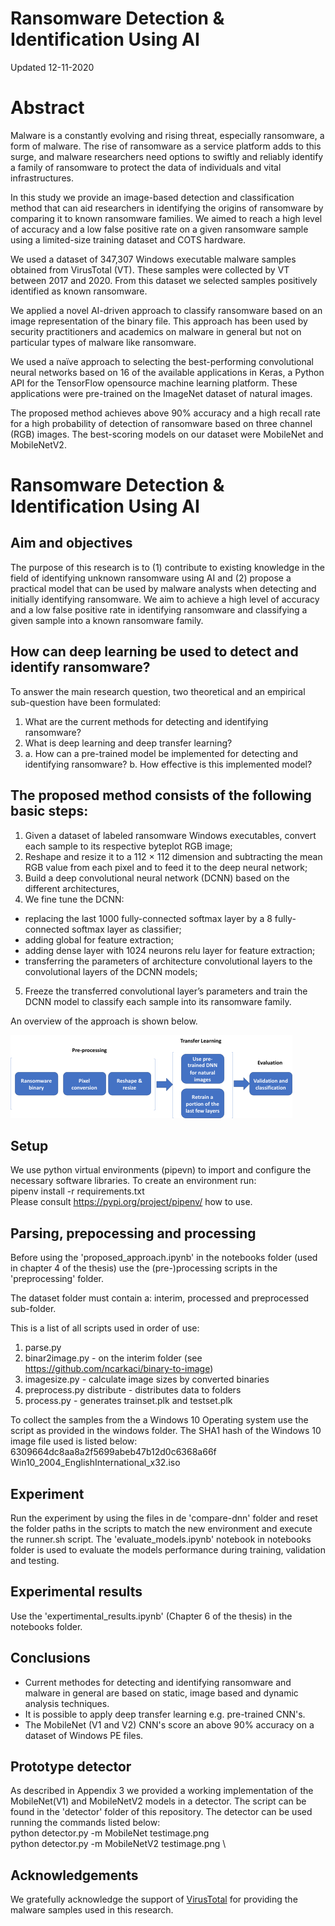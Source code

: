 # Ransomware Detection & Identification Using AI
Updated 12-11-2020

# Abstract

Malware is a constantly evolving and rising threat, especially ransomware, a form of malware. The rise of ransomware as a service platform adds to this surge, and malware researchers need options to swiftly and reliably identify a family of ransomware to protect the data of individuals and vital infrastructures.

In this study we provide an image-based detection and classification method that can aid researchers in identifying the origins of ransomware by comparing it to known ransomware families. We aimed to reach a high level of accuracy and a low false positive rate on a given ransomware sample using a limited-size training dataset and COTS hardware.

We used a dataset of 347,307 Windows executable malware samples obtained from VirusTotal (VT). These samples were collected by VT between 2017 and 2020. From this dataset we selected samples positively identified as known ransomware.

We applied a novel AI-driven approach to classify ransomware based on an image representation of the binary file. This approach has been used by security practitioners and academics on malware in general but not on particular types of malware like ransomware.

We used a naïve approach to selecting the best-performing convolutional neural networks based on 16 of the available applications in Keras, a Python API for the TensorFlow opensource machine learning platform. These applications were pre-trained on the ImageNet dataset of natural images.

The proposed method achieves above 90% accuracy and a high recall rate for a high probability of detection of ransomware based on three channel (RGB) images. The best-scoring models on our dataset were MobileNet and MobileNetV2.

# Ransomware Detection & Identification Using AI

## Aim and objectives
The purpose of this research is to (1) contribute to existing knowledge in the field of identifying unknown ransomware using AI and (2) propose a practical model that can be used by malware analysts when detecting and initially identifying ransomware. We aim to achieve a high level of accuracy and a low false positive rate in identifying ransomware and classifying a given sample into a known ransomware family.

## How can deep learning be used to detect and identify ransomware?

To answer the main research question, two theoretical and an empirical sub-question have been formulated:

1.	What are the current methods for detecting and identifying ransomware?
2.	What is deep learning and deep transfer learning?
3. a.	How can a pre-trained model be implemented for detecting and identifying ransomware?
   b.	How effective is this implemented model?


## The proposed method consists of the following basic steps:
1) Given a dataset of labeled ransomware Windows executables, convert each sample to its respective byteplot RGB image;
2) Reshape and resize it to a 112 × 112 dimension and subtracting the mean RGB value from each pixel and to feed it to the deep neural network;
3) Build a deep convolutional neural network (DCNN) based on the different architectures,
4) We fine tune the DCNN:
- replacing the last 1000 fully-connected softmax layer by a 8 fully-connected softmax layer as classifier;
- adding global for feature extraction;
- adding dense layer with 1024 neurons relu layer for feature extraction;
- transferring the parameters of architecture convolutional layers to the convolutional layers of the DCNN models;
5) Freeze the transferred convolutional layer’s parameters and train the DCNN model to classify each sample into its ransomware family.

An overview of the approach is shown below.

![title](notebooks/media/approach.png)

## Setup
We use python virtual environments (pipevn) to import and configure the necessary software libraries.
To create an environment run: \
pipenv install -r requirements.txt \
Please consult https://pypi.org/project/pipenv/ how to use.

## Parsing, prepocessing and processing
Before using the 'proposed_approach.ipynb' in the notebooks folder (used in chapter 4 of the thesis) use the (pre-)processing scripts in the 'preprocessing' folder.

The dataset folder must contain a: interim, processed and preprocessed sub-folder.

This is a list of all scripts used in order of use:
1) parse.py
2) binar2image.py - on the interim folder (see https://github.com/ncarkaci/binary-to-image)
3) imagesize.py - calculate image sizes by converted binaries
4) preprocess.py distribute - distributes data to folders
5) process.py - generates trainset.plk and testset.plk

To collect the samples from the a Windows 10 Operating system use the script as provided in the windows folder. The SHA1 hash of the Windows 10 image file used is listed below:
6309664dc8aa8a2f5699abeb47b12d0c6368a66f  Win10_2004_EnglishInternational_x32.iso

## Experiment
Run the experiment by using the files in de 'compare-dnn' folder and reset the folder paths in the scripts to match the new environment and execute the runner.sh script.
The 'evaluate_models.ipynb' notebook in notebooks folder is used to evaluate the models performance during training, validation and testing.

## Experimental results
Use the 'expertimental_results.ipynb' (Chapter 6 of the thesis) in the notebooks folder.

## Conclusions
- Current methodes for detecting and identifying ransomware and malware in general are based on static, image based and dynamic analysis techniques.
- It is possible to apply deep transfer learning e.g. pre-trained CNN's.
- The MobileNet (V1 and V2) CNN's score an above 90% accuracy on a dataset of Windows PE files.

## Prototype detector
As described in Appendix 3 we provided a working implementation of the MobileNet(V1) and MobileNetV2 models in a detector. The script can be found in the 'detector' folder of this repository.
The detector can be used running the commands listed below: \
python detector.py -m MobileNet testimage.png \
python detector.py -m MobileNetV2 testimage.png \

## Acknowledgements
We gratefully acknowledge the support of [VirusTotal](https://www.virustotal.com) for providing the malware samples used in this research.
